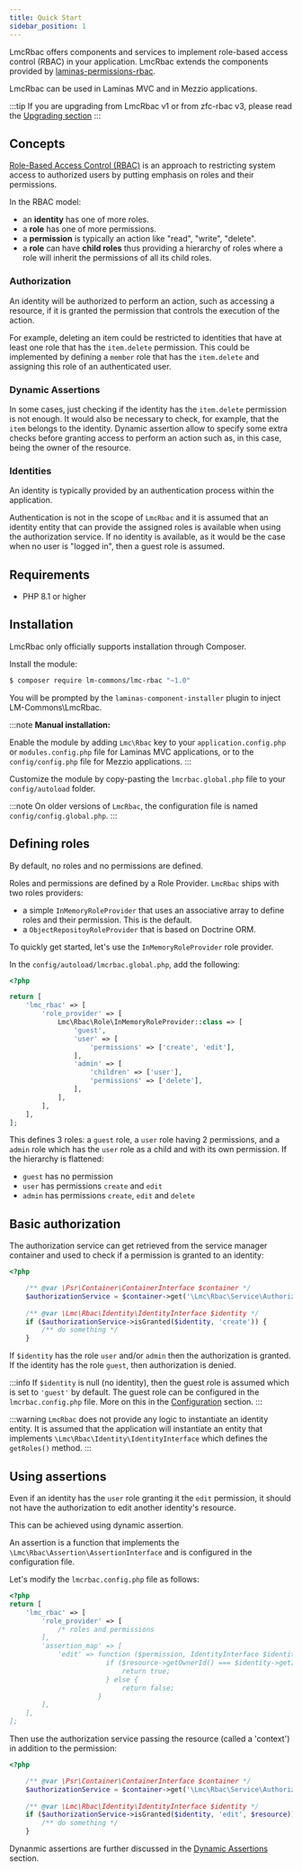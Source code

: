 ```yaml
---
title: Quick Start
sidebar_position: 1
---
```


LmcRbac offers components and services to implement role-based access control (RBAC) in your application.
LmcRbac extends the components provided by [laminas-permissions-rbac](https://github.com/laminas/laminas-permissions-rbac).

LmcRbac can be used in Laminas MVC and in Mezzio applications.

:::tip
If you are upgrading from LmcRbac v1 or from zfc-rbac v3, please read the [Upgrading section](Upgrading/to-v2.md)
:::

## Concepts

[Role-Based Access Control (RBAC)](https://en.wikipedia.org/wiki/Role-based_access_control)
is an approach to restricting system access to authorized users by putting emphasis
on roles and their permissions.

In the RBAC model:

- an **identity** has one of more roles.
- a **role** has one of more permissions.
- a **permission** is typically an action like "read", "write", "delete".
- a **role** can have **child roles** thus providing a hierarchy of roles where a role will inherit the permissions of all its child roles.

### Authorization

An identity will be authorized to perform an action, such as accessing a resource, if it is granted
the permission that controls the execution of the action.

For example, deleting an item could be restricted to identities that have at least one role that has the
`item.delete` permission.  This could be implemented by defining a `member` role that has the `item.delete` and assigning
this role of an authenticated user.

### Dynamic Assertions

In some cases, just checking if the identity has the `item.delete` permission is not enough.
It would also be necessary to check, for example, that the `item` belongs to the identity. Dynamic assertion allow
to specify some extra checks before granting access to perform an action such as, in this case, being the owner of the
resource.

### Identities

An identity is typically provided by an authentication process within the application.

Authentication is not in the scope of `LmcRbac` and it is assumed that an identity entity that can provide the assigned
roles is available when using the authorization service. If no identity is available, as it would be the case when no
user is "logged in", then a guest role is assumed.

## Requirements

- PHP 8.1 or higher

## Installation

LmcRbac only officially supports installation through Composer.

Install the module:

```sh
$ composer require lm-commons/lmc-rbac "~1.0"
```

You will be prompted by the `laminas-component-installer` plugin to inject LM-Commons\LmcRbac.

:::note
**Manual installation:**

Enable the module by adding `Lmc\Rbac` key to your `application.config.php` or `modules.config.php` file for Laminas MVC
applications, or to the `config/config.php` file for Mezzio applications.
:::

Customize the module by copy-pasting
the `lmcrbac.global.php` file to your `config/autoload` folder.

:::note
On older versions of `LmcRbac`, the configuration file is named `config/config.global.php`.
:::

## Defining roles

By default, no roles and no permissions are defined.

Roles and permissions are defined by a Role Provider. `LmcRbac` ships with two roles providers:
- a simple `InMemoryRoleProvider` that uses an associative array to define roles and their permission. This is the default.
- a `ObjectRepositoyRoleProvider` that is based on Doctrine ORM.

To quickly get started, let's use the `InMemoryRoleProvider` role provider.

In the `config/autoload/lmcrbac.global.php`, add the following:

```php
<?php

return [
    'lmc_rbac' => [
        'role_provider' => [
            Lmc\Rbac\Role\InMemoryRoleProvider::class => [
                'guest',
                'user' => [
                    'permissions' => ['create', 'edit'],
                ],
                'admin' => [
                    'children' => ['user'],
                    'permissions' => ['delete'],
                ],
            ],
        ],
    ],
];
```

This defines 3 roles: a `guest` role, a `user` role having 2 permissions, and a `admin` role which has the `user` role as
a child and with its own permission. If the hierarchy is flattened:

- `guest` has no permission
- `user` has permissions `create` and `edit`
- `admin` has permissions `create`, `edit` and `delete`

## Basic authorization

The authorization service can get retrieved from the service manager container and used to check if a permission
is granted to an identity:

```php
<?php

    /** @var \Psr\Container\ContainerInterface $container */
    $authorizationService = $container->get('\Lmc\Rbac\Service\AuthorizationServiceInterface');
    
    /** @var \Lmc\Rbac\Identity\IdentityInterface $identity */
    if ($authorizationService->isGranted($identity, 'create')) {
        /** do something */
    }
```

If `$identity` has the role `user` and/or `admin` then the authorization is granted. If the identity has the role `guest`, then authorization
is denied.

:::info
If `$identity` is null (no identity), then the guest role is assumed which is set to `'guest'` by default. The guest role
can be configured in the `lmcrbac.config.php` file.  More on this in the [Configuration](configuration.md) section.
:::

:::warning
`LmcRbac` does not provide any logic to instantiate an identity entity. It is assumed that
the application will instantiate an entity that implements `\Lmc\Rbac\Identity\IdentityInterface` which defines the `getRoles()`
method.
:::

## Using assertions

Even if an identity has the `user` role granting it the `edit` permission, it should not have the authorization to edit another identity's resource.

This can be achieved using dynamic assertion.

An assertion is a function that implements the `\Lmc\Rbac\Assertion\AssertionInterface` and is configured in the configuration
file.

Let's modify the `lmcrbac.config.php` file as follows:

```php
<?php
return [
    'lmc_rbac' => [
        'role_provider' => [
            /* roles and permissions
        ],
        'assertion_map' => [
            'edit' => function ($permission, IdentityInterface $identity = null, $resource = null) {
                        if ($resource->getOwnerId() === $identity->getId() {
                            return true;
                        } else {
                            return false;
                      }
        ],
    ],
];
```

Then use the authorization service passing the resource (called a 'context') in addition to the permission:

```php
<?php

    /** @var \Psr\Container\ContainerInterface $container */
    $authorizationService = $container->get('\Lmc\Rbac\Service\AuthorizationServiceInterface');
    
    /** @var \Lmc\Rbac\Identity\IdentityInterface $identity */
    if ($authorizationService->isGranted($identity, 'edit', $resource)) {
        /** do something */
    }
```

Dynanmic assertions are further discussed in the [Dynamic Assertions](assertions) section. 
